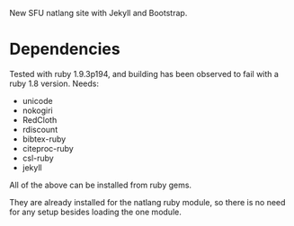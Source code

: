 New SFU natlang site with Jekyll and Bootstrap.

Dependencies
============

Tested with ruby 1.9.3p194, and building has been observed to fail with a ruby 1.8 version. Needs:

- unicode
- nokogiri
- RedCloth
- rdiscount
- bibtex-ruby
- citeproc-ruby
- csl-ruby
- jekyll

All of the above can be installed from ruby gems. 

They are already installed for the natlang ruby module, so there is no need for any setup besides loading the one module.

